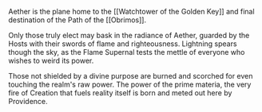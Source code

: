 Aether is the plane home to the [[Watchtower of the Golden Key]] and final destination of the Path of the [[Obrimos]].

Only those truly elect may bask in the radiance of Aether, guarded by the Hosts with their swords of flame and righteousness. Lightning spears though the sky, as the Flame Supernal tests the mettle of everyone who wishes to weird its power. 

Those not shielded by a divine purpose are burned and scorched for even touching the realm's raw power. The power of the prime materia, the very fire of Creation that fuels reality itself is born and meted out here by Providence.

